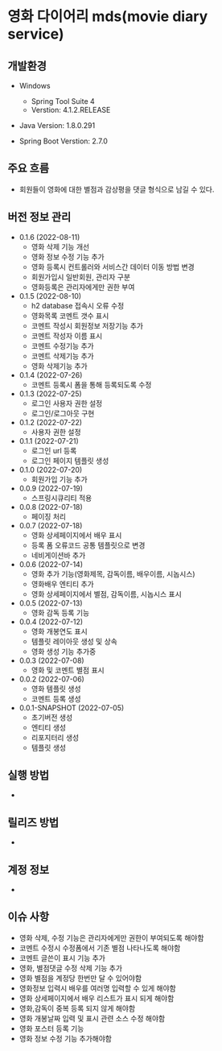 # 영화 다이어리 mds(movie diary service)

## 개발환경
- Windows
	- Spring Tool Suite 4
	- Verstion: 4.1.2.RELEASE
	
- Java Version: 1.8.0.291
- Spring Boot Verstion: 2.7.0

## 주요 흐름
- 회원들이 영화에 대한 별점과 감상평을 댓글 형식으로 남길 수 있다.


## 버전 정보 관리
- 0.1.6 (2022-08-11)
	- 영화 삭제 기능 개선
	- 영화 정보 수정 기능 추가
	- 영화 등록시 컨트롤러와 서비스간 데이터 이동 방법 변경
	- 회원가입시 일반회원, 관리자 구분
	- 영화등록은 관리자에게만 권한 부여
- 0.1.5 (2022-08-10)
	- h2 database 접속시 오류 수정
	- 영화목록 코멘트 갯수 표시
	- 코멘트 작성시 회원정보 저장기능 추가
	- 코멘트 작성자 이름 표시
	- 코멘트 수정기능 추가
	- 코멘트 삭제기능 추가
	- 영화 삭제기능 추가
- 0.1.4 (2022-07-26)
	- 코멘트 등록시 폼을 통해 등록되도록 수정
- 0.1.3 (2022-07-25)
	- 로그인 사용자 권한 설정
	- 로그인/로그아웃 구현
- 0.1.2 (2022-07-22)
	- 사용자 권한 설정
- 0.1.1 (2022-07-21)
	- 로그인 url 등록
	- 로그인 페이지 템플릿 생성
- 0.1.0 (2022-07-20)
	- 회원가입 기능 추가
- 0.0.9 (2022-07-19)
	- 스프링시큐리티 적용
- 0.0.8 (2022-07-18)
	- 페이징 처리
- 0.0.7 (2022-07-18)
	- 영화 상세페이지에서 배우 표시
	- 등록 폼 오류코드 공통 템플릿으로 변경
	- 네비게이션바 추가
- 0.0.6 (2022-07-14)
	- 영화 추가 기능(영화제목, 감독이름, 배우이름, 시놉시스)
	- 영화배우 엔티티 추가
	- 영화 상세페이지에서 별점, 감독이름, 시놉시스 표시
- 0.0.5 (2022-07-13)
	- 영화 감독 등록 기능
- 0.0.4 (2022-07-12)
	- 영화 개봉연도 표시
	- 템플릿 레이아웃 생성 및 상속
	- 영화 생성 기능 추가중
- 0.0.3 (2022-07-08)
	- 영화 및 코멘트 별점 표시
- 0.0.2 (2022-07-06)
	- 영화 템플릿 생성
	- 코멘트 등록 생성
- 0.0.1-SNAPSHOT (2022-07-05)
	- 초기버전 생성
	- 엔티티 생성
	- 리포지터리 생성
	- 템플릿 생성
## 실행 방법
-

## 릴리즈 방법
-

## 계정 정보
-

## 이슈 사항
- 영화 삭제, 수정 기능은 관리자에게만 권한이 부여되도록 해야함
- 코멘트 수정시 수정폼에서 기존 별점 나타나도록 해야함
- 코멘트 글쓴이 표시 기능 추가
- 영화, 별점댓글 수정 삭제 기능 추가
- 영화 별점을 계정당 한번만 달 수 있어야함
- 영화정보 입력시 배우를 여러명 입력할 수 있게 해야함
- 영화 상세페이지에서 배우 리스트가 표시 되게 해야함
- 영화,감독이 중복 등록 되지 않게 해야함
- 영화 개봉날짜 입력 및 표시 관련 소스 수정 해야함
- 영화 포스터 등록 기능
- 영화 정보 수정 기능 추가해야함
